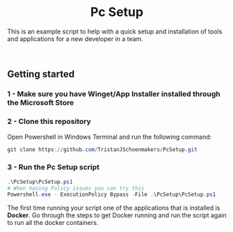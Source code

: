 <p align="center">
    <h1 align="center">Pc Setup</h1>
</p>

This is an example script to help with a quick setup and installation of tools and applications for a new developer in a team.

<br>

## Getting started

### 1 - Make sure you have Winget/App Installer installed through the Microsoft Store


### 2 - Clone this repository

Open Powershell in Windows Terminal and run the following command:

``` powershell
git clone https://github.com/TristanJSchoenmakers/PcSetup.git
```

### 3 - Run the Pc Setup script

``` powershell
.\PcSetup\PcSetup.ps1
# When having Policy issues you can try this
Powershell.exe - ExecutionPolicy Bypass -File .\PcSetup\PcSetup.ps1
```

The first time running your script one of the applications that is installed is **Docker**.
Go through the steps to get Docker running and run the script again to run all the docker containers.
